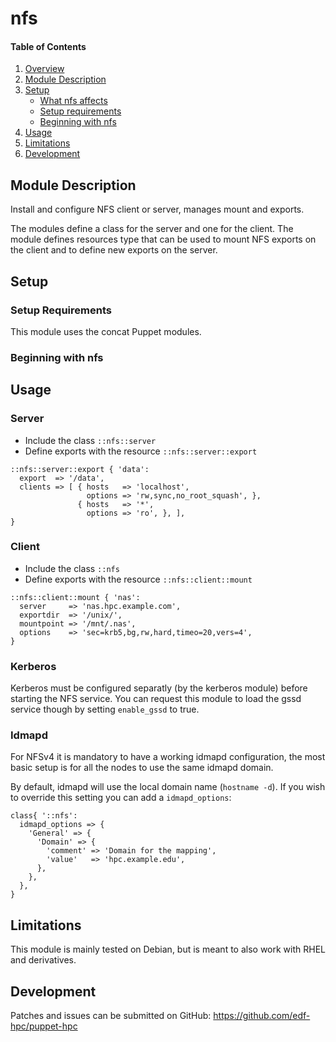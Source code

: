 # nfs

#### Table of Contents

1. [Overview](#overview)
2. [Module Description](#module-description)
3. [Setup](#setup)
    * [What nfs affects](#what-nfs-affects)
    * [Setup requirements](#setup-requirements)
    * [Beginning with nfs](#beginning-with-nfs)
4. [Usage](#usage)
5. [Limitations](#limitations)
6. [Development](#development)

## Module Description
Install and configure NFS client or server, manages mount and exports.

The modules define a class for the server and one for the client. The module
defines resources type that can be used to mount NFS exports on the client and
to define new exports on the server.

## Setup

### Setup Requirements

This module uses the concat Puppet modules.

### Beginning with nfs

## Usage

### Server

* Include the class `::nfs::server`
* Define exports with the resource `::nfs::server::export`

```
::nfs::server::export { 'data':
  export  => '/data',
  clients => [ { hosts   => 'localhost',
                 options => 'rw,sync,no_root_squash', },
               { hosts   => '*',
                 options => 'ro', }, ],
}

```

### Client

* Include the class `::nfs`
* Define exports with the resource `::nfs::client::mount`

```
::nfs::client::mount { 'nas':
  server     => 'nas.hpc.example.com',
  exportdir  => '/unix/',
  mountpoint => '/mnt/.nas',
  options    => 'sec=krb5,bg,rw,hard,timeo=20,vers=4',
}

```

### Kerberos

Kerberos must be configured separatly (by the kerberos module) before starting
the NFS service. You can request this module to load the gssd service though by
setting ``enable_gssd`` to true.

### Idmapd

For NFSv4 it is mandatory to have a working idmapd configuration, the
most basic setup is for all the nodes to use the same idmapd domain.

By default, idmapd will use the local domain name (``hostname -d``). If
you wish to override this setting you can add a ``idmapd_options``:

```
class{ '::nfs':
  idmapd_options => {
    'General' => {
      'Domain' => {
        'comment' => 'Domain for the mapping',
        'value'   => 'hpc.example.edu',
      },
    },
  },
}
```


## Limitations

This module is mainly tested on Debian, but is meant to also work with RHEL and
derivatives.

## Development

Patches and issues can be submitted on GitHub:
https://github.com/edf-hpc/puppet-hpc
